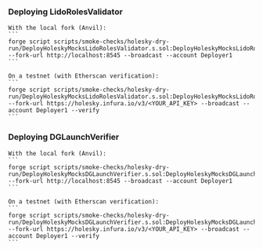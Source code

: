 ### Deploying LidoRolesValidator

    With the local fork (Anvil):
    ```
    forge script scripts/smoke-checks/holesky-dry-run/DeployHoleskyMocksLidoRolesValidator.s.sol:DeployHoleskyMocksLidoRolesValidator --fork-url http://localhost:8545 --broadcast --account Deployer1
    ```

    On a testnet (with Etherscan verification):
    ```
    forge script scripts/smoke-checks/holesky-dry-run/DeployHoleskyMocksLidoRolesValidator.s.sol:DeployHoleskyMocksLidoRolesValidator --fork-url https://holesky.infura.io/v3/<YOUR_API_KEY> --broadcast --account Deployer1 --verify
    ```

### Deploying DGLaunchVerifier

    With the local fork (Anvil):
    ```
    forge script scripts/smoke-checks/holesky-dry-run/DeployHoleskyMocksDGLaunchVerifier.s.sol:DeployHoleskyMocksDGLaunchVerifier --fork-url http://localhost:8545 --broadcast --account Deployer1
    ```

    On a testnet (with Etherscan verification):
    ```
    forge script scripts/smoke-checks/holesky-dry-run/DeployHoleskyMocksDGLaunchVerifier.s.sol:DeployHoleskyMocksDGLaunchVerifier --fork-url https://holesky.infura.io/v3/<YOUR_API_KEY> --broadcast --account Deployer1 --verify
    ```
